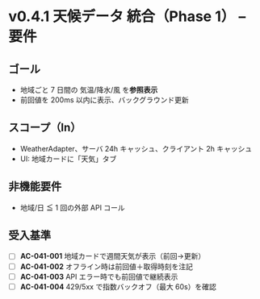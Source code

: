# v0.4.1 天候データ 統合（Phase 1） – 要件

## ゴール
- 地域ごと 7 日間の 気温/降水/風 を**参照表示**
- 前回値を 200ms 以内に表示、バックグラウンド更新

## スコープ（In）
- WeatherAdapter、サーバ 24h キャッシュ、クライアント 2h キャッシュ
- UI: 地域カードに「天気」タブ

## 非機能要件
- 地域/日 ≦ 1 回の外部 API コール

## 受入基準
- [ ] **AC-041-001** 地域カードで週間天気が表示（前回→更新）
- [ ] **AC-041-002** オフライン時は前回値＋取得時刻を注記
- [ ] **AC-041-003** API エラー時でも前回値で継続表示
- [ ] **AC-041-004** 429/5xx で指数バックオフ（最大 60s）を確認
